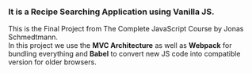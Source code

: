 ### It is a **Recipe Searching Application using Vanilla JS**.

This is the Final Project from The Complete JavaScript Course by Jonas Schmedtmann.  
In this project we use the **MVC Architecture** as well as **Webpack** for bundling everything and **Babel** to convert new JS code into compatible version for older browsers.
